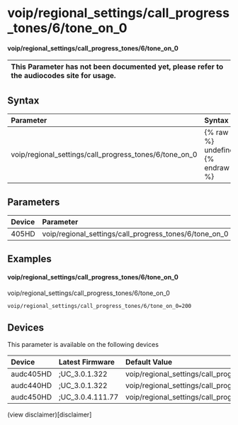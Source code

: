 ﻿---
description: voip/regional_settings/call_progress_tones/6/tone_on_0
search: false
---

# voip/regional_settings/call_progress_tones/6/tone_on_0

#### voip/regional_settings/call_progress_tones/6/tone_on_0


| This Parameter has not been documented yet, please refer to the audiocodes site for usage.  |
| :--- |

## Syntax
| Parameter | Syntax |
| :--- | :--- |
|voip/regional_settings/call_progress_tones/6/tone_on_0 | {% raw %} undefined {% endraw %} |

## Parameters
|Device|Parameter|value|Description|
|:---|:---|:---|:---|
| 405HD | voip/regional_settings/call_progress_tones/6/tone_on_0 |  |  |

## Examples
#### voip/regional_settings/call_progress_tones/6/tone_on_0

voip/regional_settings/call_progress_tones/6/tone_on_0

```
voip/regional_settings/call_progress_tones/6/tone_on_0=200
```

## Devices
This parameter is available on the following devices

| Device | Latest Firmware | Default Value |
|:---|:---|:---|
| audc405HD | ;UC_3.0.1.322 | voip/regional_settings/call_progress_tones/6/tone_on_0=200 
| audc440HD | ;UC_3.0.1.322 | voip/regional_settings/call_progress_tones/6/tone_on_0=200 
| audc450HD | ;UC_3.0.4.111.77 | voip/regional_settings/call_progress_tones/6/tone_on_0=200 

(view disclaimer)[disclaimer]
